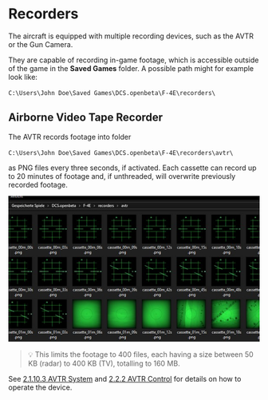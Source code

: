 # Recorders

The aircraft is equipped with multiple recording devices, such as the AVTR or
the Gun Camera.

They are capable of recording in-game footage, which is accessible outside of
the game in the **Saved Games** folder. A possible path might for example look
like:

`C:\Users\John Doe\Saved Games\DCS.openbeta\F-4E\recorders\`

## Airborne Video Tape Recorder

The AVTR records footage into folder

`C:\Users\John Doe\Saved Games\DCS.openbeta\F-4E\recorders\avtr\`

as PNG files every three seconds, if activated. Each cassette can record up to 20 minutes of footage
and, if unthreaded, will overwrite previously recorded footage.

![AVTR Folder](../img/avtr_folder.jpg)

> 💡 This limits the footage to 400 files, each having a size between 50 KB (radar) to 400 KB (TV),
> totalling to 160 MB.

See [2.1.10.3 AVTR System](../cockpit/pilot/right_console/aft_section.md#airborne-video-tape-recorder)
and [2.2.2 AVTR Control](../cockpit/wso/left_sub_panel.md#avtr-control)
for details on how to operate the device.
